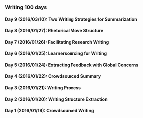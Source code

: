 ### Writing 100 days
#### Day 9 (2016/03/10): Two Writing Strategies for Summarization
#### Day 8 (2016/01/27): Rhetorical Move Structure
#### Day 7 (2016/01/26): Facilitating Research Writing
#### Day 6 (2016/01/25): Learnersourcing for Writing
#### Day 5 (2016/01/24): Extracting Feedback with Global Concerns
#### Day 4 (2016/01/22): Crowdsourced Summary
#### Day 3 (2016/01/21): Writing Process
#### Day 2 (2016/01/20): Writing Structure Extraction
#### Day 1 (2016/01/19): Crowdsourced Writing
